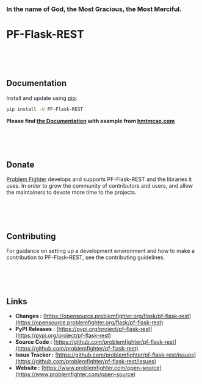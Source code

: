 ### In the name of God, the Most Gracious, the Most Merciful.

# PF-Flask-REST



<br/><br/><br/>
## Documentation
Install and update using [pip](https://pip.pypa.io/en/stable/getting-started/):
```bash
pip install -U PF-Flask-REST
```

**Please find [the Documentation]() with example from [hmtmcse.com]()**


<br/><br/><br/>
## Donate
[Problem Fighter](https://www.problemfighter.com/) develops and supports PF-Flask-REST and the libraries it uses. In order to grow
the community of contributors and users, and allow the maintainers to devote more time to the projects.


<br/><br/><br/>
## Contributing
For guidance on setting up a development environment and how to make a contribution to PF-Flask-REST, see the contributing guidelines.


<br/><br/><br/>
## Links
* **Changes :** [https://opensource.problemfighter.org/flask/pf-flask-rest](https://opensource.problemfighter.org/flask/pf-flask-rest)
* **PyPI Releases :** [https://pypi.org/project/pf-flask-rest](https://pypi.org/project/pf-flask-rest)
* **Source Code :** [https://github.com/problemfighter/pf-flask-rest](https://github.com/problemfighter/pf-flask-rest)
* **Issue Tracker :** [https://github.com/problemfighter/pf-flask-rest/issues](https://github.com/problemfighter/pf-flask-rest/issues)
* **Website :** [https://www.problemfighter.com/open-source](https://www.problemfighter.com/open-source)

